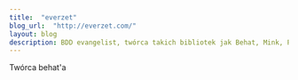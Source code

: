 ```yaml
---
title:  "everzet"
blog_url:  "http://everzet.com/"
layout: blog
description: BDD evangelist, twórca takich bibliotek jak Behat, Mink, Prophecy, PhpSpec2
---
```


Twórca behat'a
